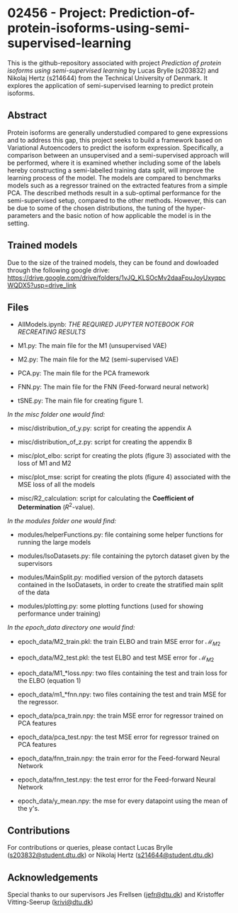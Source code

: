 # 02456 - Project: Prediction-of-protein-isoforms-using-semi-supervised-learning
This is the github-repository associated with project *Prediction of protein isoforms using semi-supervised learning* by Lucas Brylle (s203832) and Nikolaj Hertz (s214644) from the Technical University of Denmark. It explores the application of semi-supervised learning to predict protein isoforms.

## Abstract
Protein isoforms are generally understudied compared to gene expressions and to address this gap, this project seeks to build a framework based on Variational Autoencoders to predict the isoform expression. Specifically, a comparison between an unsupervised and a semi-supervised approach will be performed, where it is examined whether including some of the labels hereby constructing a semi-labelled training data split, will improve the learning process of the model. The models are compared to benchmarks models such as a regressor trained on the extracted features from a simple PCA. The described methods result in a sub-optimal performance for the semi-supervised setup, compared to the other methods. However, this can be due to some of the chosen distributions, the tuning of the hyper-parameters and the basic notion of how applicable the model is in the setting. 

## Trained models
Due to the size of the trained models, they can be found and dowloaded through the following google drive:
https://drive.google.com/drive/folders/1vJQ_KLSOcMv2daaFpuJoyUxyqpcWQDX5?usp=drive_link


## Files

* AllModels.ipynb: *THE REQUIRED JUPYTER NOTEBOOK FOR RECREATING RESULTS*

* M1.py: The main file for the M1 (unsupervised VAE)

* M2.py: The main file for the M2 (semi-supervised VAE)

* PCA.py: The main file for the PCA framework

* FNN.py: The main file for the FNN (Feed-forward neural network)

* tSNE.py: The main file for creating figure 1. 

*In the misc folder one would find:*
* misc/distribution_of_y.py: script for creating the appendix A

* misc/distribution_of_z.py: script for creating the appendix B

* misc/plot_elbo: script for creating the plots (figure 3) associated with the loss of M1 and M2

* misc/plot_mse: script for creating the plots (figure 4) associated with the MSE loss of all the models

* misc/R2_calculation: script for calculating the **Coefficient of Determination** ($R^2$-value). 

*In the modules folder one would find:*

* modules/helperFunctions.py: file containing some helper functions for running the large models

* modules/IsoDatasets.py: file containing the pytorch dataset given by the supervisors

* modules/MainSplit.py: modified version of the pytorch datasets contained in the IsoDatasets, in order to create the stratified main split of the data

* modules/plotting.py: some plotting functions (used for showing performance under training)

*In the epoch_data directory one would find:*

* epoch_data/M2_train.pkl: the train ELBO and train MSE error for $\mathcal{M}_{M2}$

* epoch_data/M2_test.pkl: the test ELBO and test MSE error for $\mathcal{M}_{M2}$

* epoch_data/M1_*loss.npy: two files containing the test and train loss for the ELBO (equation 1)

* epoch_data/m1_*fnn.npy: two files containing the test and train MSE for the regressor.

* epoch_data/pca_train.npy: the train MSE error for regressor trained on PCA features

* epoch_data/pca_test.npy: the test MSE error for regressor trained on PCA features

* epoch_data/fnn_train.npy: the train error for the Feed-forward Neural Network

* epoch_data/fnn_test.npy: the test error for the Feed-forward Neural Network

* epoch_data/y_mean.npy: the mse for every datapoint using the mean of the y's. 



## Contributions
For contributions or queries, please contact Lucas Brylle (s203832@student.dtu.dk) or Nikolaj Hertz (s214644@student.dtu.dk)

## Acknowledgements
Special thanks to our supervisors Jes Frellsen (jefr@dtu.dk) and Kristoffer Vitting-Seerup (krivi@dtu.dk)



